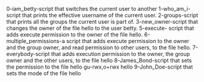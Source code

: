 0-iam_betty-script that switches the current user to another
1-who_am_i-script that prints the effective username of the current user.
2-groups-script that prints all the groups the current user is part of.
3-new_owner-script that changes the owner of the file hello to the user betty.
5-execute- script that adds execute permission to the owner of the file hello.
6-multiple_permissions-a script that adds execute permission to the owner and the group owner, and read permission to other users, to the file hello.
7-everybody-script that adds execution permission to the owner, the group owner and the other users, to the file hello
8-James_Bond-script that sets the permission to the file hello gu-rwx,o+rwx hello
9-John_Doe-script that sets the mode of the file hello
